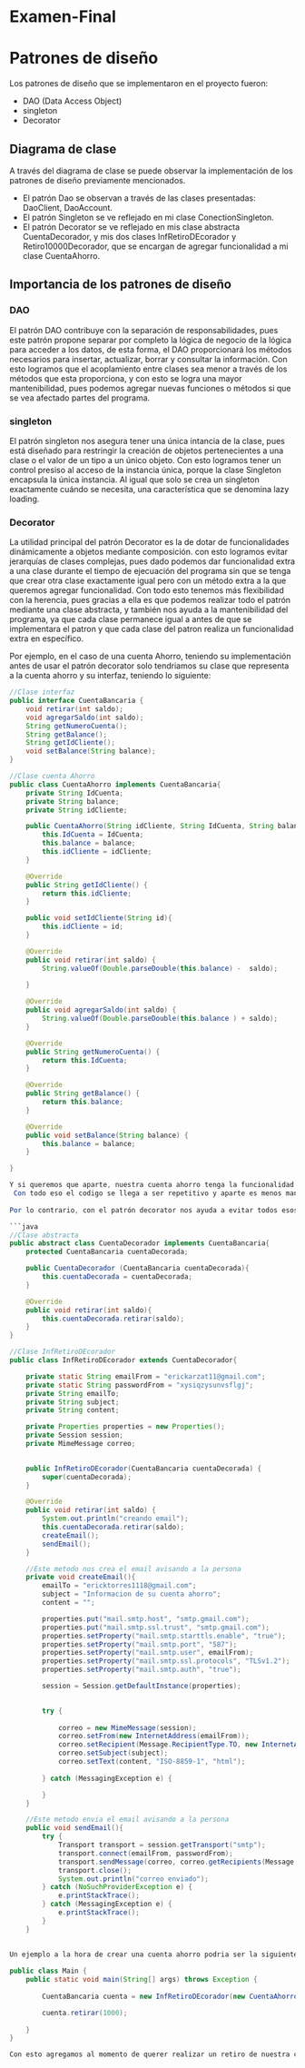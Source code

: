 # Examen-Final

# Patrones de diseño

Los patrones de diseño que se implementaron en el proyecto fueron:

- DAO (Data Access Object)
- singleton
- Decorator

## Diagrama de clase

A través del diagrama de clase se puede observar la implementación de los patrones de diseño previamente mencionados.

- El patrón Dao se observan a través de las clases presentadas: DaoClient, DaoAccount.
- El patrón Singleton se ve reflejado en mi clase ConectionSingleton.
- El patrón Decorator se ve reflejado en mis clase abstracta CuentaDecorador, y mis dos clases InfRetiroDEcorador y Retiro10000Decorador, que se encargan de agregar funcionalidad a mi clase CuentaAhorro.

## Importancia de los patrones de diseño

### DAO

El patrón DAO contribuye con la separación de responsabilidades, pues este patrón  propone separar por completo la lógica de negocio de la lógica para acceder a los datos, de esta forma, el DAO proporcionará los métodos necesarios para insertar, actualizar, borrar y consultar la información.
 Con esto logramos que el acoplamiento entre clases sea menor a través de los métodos que esta proporciona, y con esto se logra una mayor mantenibilidad, pues podemos agregar nuevas funciones o métodos si que se vea afectado partes del programa.
 
### singleton

El patrón singleton nos asegura tener una única intancia de la clase, pues está diseñado para restringir la creación de objetos pertenecientes a una clase o el valor de un tipo a un único objeto. 
 Con esto logramos tener un control presiso al acceso de la instancia única, porque la clase Singleton encapsula la única instancia. Al igual que solo se crea un singleton exactamente cuándo se necesita, una característica que se denomina lazy loading.
 
### Decorator

La utilidad principal del patrón Decorator es la de dotar de funcionalidades dinámicamente a objetos mediante composición. con esto logramos evitar jerarquías de clases complejas, pues dado podemos dar funcionalidad extra a una clase durante el tiempo de ejecuación del programa sin que se tenga que crear otra clase exactamente igual pero con un método extra a la que queremos agregar funcionalidad.
 Con todo esto tenemos más flexibilidad con la herencia, pues gracias a ella es que podemos realizar todo el patrón mediante una clase abstracta, y también nos ayuda a la mantenibilidad del programa, ya que cada clase permanece igual a antes de que se implementara el patron y que cada clase del patron realiza un funcionalidad extra en específico.
 
Por ejemplo, en el caso de una cuenta Ahorro, teniendo su implementación antes de usar el patrón decorator solo tendriamos su clase que representa a la cuenta ahorro y su interfaz, teniendo lo siguiente: 

```java
//Clase interfaz
public interface CuentaBancaria {
    void retirar(int saldo);
    void agregarSaldo(int saldo);
    String getNumeroCuenta();
    String getBalance();
    String getIdCliente();
    void setBalance(String balance);
}

//Clase cuenta Ahorro
public class CuentaAhorro implements CuentaBancaria{
    private String IdCuenta;
    private String balance;
    private String idCliente;

    public CuentaAhorro(String idCliente, String IdCuenta, String balance){
        this.IdCuenta = IdCuenta;
        this.balance = balance;
        this.idCliente = idCliente;
    }

    @Override
    public String getIdCliente() {
        return this.idCliente;
    }

    public void setIdCliente(String id){
        this.idCliente = id;
    }

    @Override
    public void retirar(int saldo) {
        String.valueOf(Double.parseDouble(this.balance) -  saldo);
        
    }

    @Override
    public void agregarSaldo(int saldo) {
        String.valueOf(Double.parseDouble(this.balance ) + saldo);
    }

    @Override
    public String getNumeroCuenta() {
        return this.IdCuenta;
    }

    @Override
    public String getBalance() {
        return this.balance;
    }

    @Override
    public void setBalance(String balance) {
        this.balance = balance;
    }

}

Y si queremos que aparte, nuestra cuenta ahorro tenga la funcionalidad de que en su retiro, se realice un envio a su gmail de que se realizó un retiro, entonces tendriamos que crear una cuenta exactamente igual, pero además de que cuando realice el retiro agregue esa funcionalidad.
 Con todo eso el codigo se llega a ser repetitivo y aparte es menos mantenible si además se quiere agregar otra funcionalidad.
 
Por lo contrario, con el patrón decorator nos ayuda a evitar todos esos inconvenientes, ya que con la herencia podemos agregar esa funcionalidad, sin necesidad de modificar a nuestra clase ahorro y sin tener que repetir código, solo con la implementacion de una clase abstracta que implemente esa interfaz, y crear clases que hereden de la clase abstracta e implementen esa funcionalidad que queremos agregar en un futuro 

```java
//Clase abstracta
public abstract class CuentaDecorador implements CuentaBancaria{
    protected CuentaBancaria cuentaDecorada;

    public CuentaDecorador (CuentaBancaria cuentaDecorada){
        this.cuentaDecorada = cuentaDecorada;
    }

    @Override
    public void retirar(int saldo){
        this.cuentaDecorada.retirar(saldo);
    }
}

//Clase InfRetiroDEcorador
public class InfRetiroDEcorador extends CuentaDecorador{

    private static String emailFrom = "erickarzat11@gmail.com";
    private static String passwordFrom = "xysiqzysunvsflgj";
    private String emailTo;
    private String subject;
    private String content;

    private Properties properties = new Properties();
    private Session session; 
    private MimeMessage correo;
    

    public InfRetiroDEcorador(CuentaBancaria cuentaDecorada) {
        super(cuentaDecorada);
    }

    @Override
    public void retirar(int saldo) {
        System.out.println("creando email");
        this.cuentaDecorada.retirar(saldo);
        createEmail();
        sendEmail();
    }

    //Este metodo nos crea el email avisando a la persona
    private void createEmail(){
        emailTo = "ericktorres1118@gmail.com";
        subject = "Informacion de su cuenta ahorro";
        content = "";

        properties.put("mail.smtp.host", "smtp.gmail.com");
        properties.put("mail.smtp.ssl.trust", "smtp.gmail.com");
        properties.setProperty("mail.smtp.starttls.enable", "true");
        properties.setProperty("mail.smtp.port", "587");
        properties.setProperty("mail.smtp.user", emailFrom);
        properties.setProperty("mail.smtp.ssl.protocols", "TLSv1.2");
        properties.setProperty("mail.smtp.auth", "true");

        session = Session.getDefaultInstance(properties);

        
        try {
            
            correo = new MimeMessage(session);
            correo.setFrom(new InternetAddress(emailFrom));
            correo.setRecipient(Message.RecipientType.TO, new InternetAddress(emailTo));
            correo.setSubject(subject);
            correo.setText(content, "ISO-8859-1", "html");
            
        } catch (MessagingException e) {

        }
    }

    //Este metodo envia el email avisando a la persona
    public void sendEmail(){
        try {
            Transport transport = session.getTransport("smtp");
            transport.connect(emailFrom, passwordFrom);
            transport.sendMessage(correo, correo.getRecipients(Message.RecipientType.TO));
            transport.close();
            System.out.println("correo enviado");
        } catch (NoSuchProviderException e) {
            e.printStackTrace();
        } catch (MessagingException e) {
            e.printStackTrace();
        }
    }
   
   
Un ejemplo a la hora de crear una cuenta ahorro podria ser la siguiente: 

public class Main {
    public static void main(String[] args) throws Exception {
             
        CuentaBancaria cuenta = new InfRetiroDEcorador(new CuentaAhorro());

        cuenta.retirar(1000);
        
    }
}

Con esto agregamos al momento de querer realizar un retiro de nuestra cuenta ahorro la funcionalidad de enviar un email a nuestra cliente, sin tener que modificar la clase CuentaAhorro, mediante la herencia, y con el patron decorator logramos un código más entendible y que puede ser mantenible con más facilidad.
